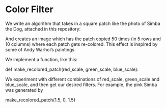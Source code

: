 # Color Filter

We write an algorithm that takes in a square patch like the photo of Simba the Dog, attached in this repository: 

And creates an image which has the patch copied 50 times (in 5 rows and 10 columns) where each patch gets re-colored. This effect is inspired by some of Andy Warhol’s paintings. 


We implement a function, like this:

def make_recolored_patch(red_scale, green_scale, blue_scale): 


We experiment with different combinations of red_scale, green_scale and blue_scale, and then get our desired filters. For example, the pink Simba was generated by 

make_recolored_patch(1.5, 0, 1.5)

